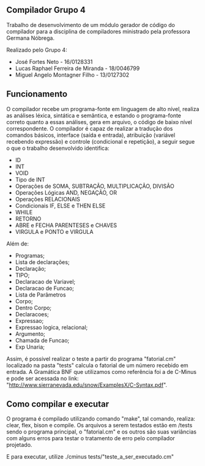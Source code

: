 ## Compilador Grupo 4
Trabalho de desenvolvimento de um módulo gerador de código do compilador para a disciplina de compiladores ministrado pela professora Germana Nóbrega.

Realizado pelo Grupo 4:
* José Fortes Neto - 16/0128331
* Lucas Raphael Ferreira de Miranda - 18/0046799
* Miguel Angelo Montagner Filho - 13/0127302

## Funcionamento
O compilador recebe um programa-fonte em linguagem de alto nível, realiza as análises léxica, sintática e semântica, e estando o programa-fonte correto quanto a essas análises, gera em arquivo, o código de baixo nível correspondente.
O compilador é capaz de realizar a tradução dos comandos básicos, interface (saída e entrada), atribuição (variável recebendo expressão) e controle (condicional e repetição), a seguir segue o que o trabalho desenvolvido identifica:

* ID
* INT
* VOID
* Tipo de INT
* Operações de SOMA, SUBTRAÇÃO, MULTIPLICAÇÃO, DIVISÃO
* Operações Lógicas AND, NEGAÇÃO, OR
* Operações RELACIONAIS
* Condicionais IF, ELSE e THEN ELSE
*  WHILE
*  RETORNO
*  ABRE e FECHA PARENTESES e CHAVES
*  VIRGULA e PONTO e VIRGULA

Além de:
*  Programas;
*  Lista de declarações;
*  Declaração;
*  TIPO;
*  Declaracao de Variavel;
*  Declaracao de Funcao;
*  Lista de Parâmetros
*  Corpo;
*  Dentro Corpo;
*  Declaracoes;
*  Expressao;
*  Expressao logica, relacional;
*  Argumento;
*  Chamada de Funcao;
*  Exp Unaria;

Assim, é possível realizar o teste a partir do programa "fatorial.cm" localizado na pasta "tests" calcula o fatorial de um número recebido em entrada.
A Gramática BNF que utilizamos como referência foi a de C-Minus e pode ser acessada no link: "http://www.sierranevada.edu/snow/ExamplesX/C-Syntax.pdf".


## Como compilar e executar
O programa é compilado utilizando comando "make", tal comando, realiza:	clear, flex, bison e compile.
Os arquivos a serem testados estão em /tests sendo o programa principal, o "fatorial.cm" e os outros são suas variâncias com alguns erros para testar o tratamento de erro pelo compilador projetado.

E para executar, utilize ./cminus tests/"teste_a_ser_executado.cm"

